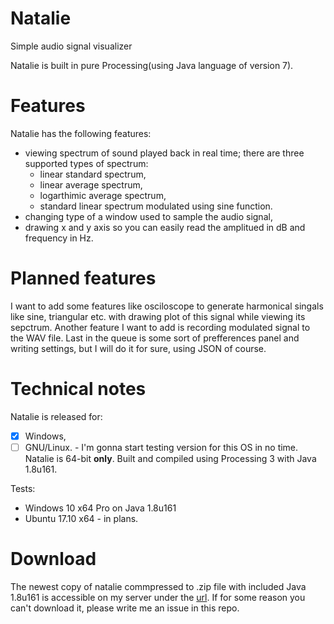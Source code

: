 # Natalie
Simple audio signal visualizer

Natalie is built in pure Processing(using Java language of version 7). 

# Features

Natalie has the following features:
* viewing spectrum of sound played back in real time; 
  there are three supported types of spectrum:
    * linear standard spectrum,
    * linear average spectrum,
    * logarthimic average spectrum,
    * standard linear spectrum modulated using sine function.
* changing type of a window used to sample the audio signal,
* drawing x and y axis so you can easily read the amplitued in dB and frequency in Hz.

# Planned features

I want to add some features like osciloscope to generate harmonical singals like sine, triangular etc. with drawing plot of this signal while viewing its sepctrum. Another feature I want to add is recording modulated signal to the WAV file. Last in the queue is some sort of prefferences panel and writing settings, but I will do it for sure, using JSON of course.

# Technical notes

Natalie is released for: 
- [x] Windows,
- [ ] GNU/Linux. - I'm gonna start testing version for this OS in no time. 
Natalie is 64-bit __only__. Built and compiled using Processing 3 with Java 1.8u161.

Tests:
- Windows 10 x64 Pro on Java 1.8u161
- Ubuntu 17.10 x64 - in plans.

# Download
The newest copy of natalie commpressed to .zip file with included Java 1.8u161 is accessible on my server under the [url](http://fms.lukas-bownik.net/File/Download/1). If for some reason you can't download it, please write me an issue in this repo. 
